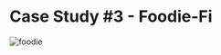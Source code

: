 # ﻿Case Study #3 - Foodie-Fi
![foodie](https://user-images.githubusercontent.com/104282317/210137009-92338f7e-44a5-4b0c-bb61-c2ca91cde667.JPG)
